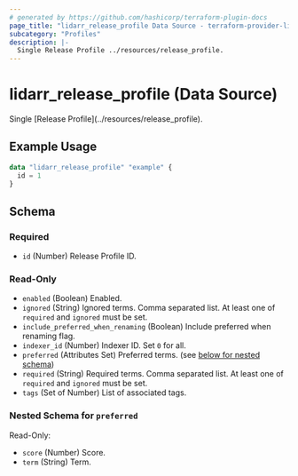 ```yaml
---
# generated by https://github.com/hashicorp/terraform-plugin-docs
page_title: "lidarr_release_profile Data Source - terraform-provider-lidarr"
subcategory: "Profiles"
description: |-
  Single Release Profile ../resources/release_profile.
---
```


# lidarr_release_profile (Data Source)

<!-- subcategory:Profiles -->Single [Release Profile](../resources/release_profile).

## Example Usage

```terraform
data "lidarr_release_profile" "example" {
  id = 1
}
```

<!-- schema generated by tfplugindocs -->
## Schema

### Required

- `id` (Number) Release Profile ID.

### Read-Only

- `enabled` (Boolean) Enabled.
- `ignored` (String) Ignored terms. Comma separated list. At least one of `required` and `ignored` must be set.
- `include_preferred_when_renaming` (Boolean) Include preferred when renaming flag.
- `indexer_id` (Number) Indexer ID. Set `0` for all.
- `preferred` (Attributes Set) Preferred terms. (see [below for nested schema](#nestedatt--preferred))
- `required` (String) Required terms. Comma separated list. At least one of `required` and `ignored` must be set.
- `tags` (Set of Number) List of associated tags.

<a id="nestedatt--preferred"></a>
### Nested Schema for `preferred`

Read-Only:

- `score` (Number) Score.
- `term` (String) Term.


